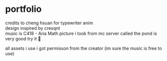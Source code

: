 # portfolio
credits to cheng hsuan for typewriter anim  
design inspired by cresqnt  
music is C418 - Aria Math
picture i took from mc server called the pond is very good try it 🙏    
  
all assets i use i got permisson from the creator (im sure the music is free to use)
